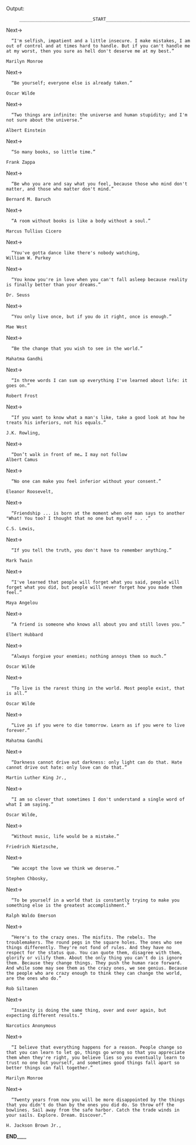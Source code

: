 
 Output:
 

         ____________________________START________________________________
Next->

      “I'm selfish, impatient and a little insecure. I make mistakes, I am out of control and at times hard to handle. But if you can't handle me at my worst, then you sure as hell don't deserve me at my best.”
   
    Marilyn Monroe
  
Next->

      “Be yourself; everyone else is already taken.”
   
    Oscar Wilde
  
Next->

      “Two things are infinite: the universe and human stupidity; and I'm not sure about the universe.”
   
    Albert Einstein
  
Next->

      “So many books, so little time.”
   
    Frank Zappa
  
Next->

      “Be who you are and say what you feel, because those who mind don't matter, and those who matter don't mind.”
   
    Bernard M. Baruch
  
Next->

      “A room without books is like a body without a soul.”
   
    Marcus Tullius Cicero
  
Next->

      “You've gotta dance like there's nobody watching, 
    William W. Purkey
  
Next->

      “You know you're in love when you can't fall asleep because reality is finally better than your dreams.”
   
    Dr. Seuss
  
Next->

      “You only live once, but if you do it right, once is enough.”
   
    Mae West
  
Next->

      “Be the change that you wish to see in the world.”
   
    Mahatma Gandhi
  
Next->

      “In three words I can sum up everything I've learned about life: it goes on.”
   
    Robert Frost
  
Next->

      “If you want to know what a man's like, take a good look at how he treats his inferiors, not his equals.”
   
    J.K. Rowling,
  
Next->

      “Don’t walk in front of me… I may not follow 
    Albert Camus
  
Next->

      “No one can make you feel inferior without your consent.”
   
    Eleanor Roosevelt,
  
Next->

      “Friendship ... is born at the moment when one man says to another "What! You too? I thought that no one but myself . . .”
   
    C.S. Lewis,
  
Next->

      “If you tell the truth, you don't have to remember anything.”
   
    Mark Twain
  
Next->

      “I've learned that people will forget what you said, people will forget what you did, but people will never forget how you made them feel.”
   
    Maya Angelou
  
Next->

      “A friend is someone who knows all about you and still loves you.”
   
    Elbert Hubbard
  
Next->

      “Always forgive your enemies; nothing annoys them so much.”
   
    Oscar Wilde
  
Next->

      “To live is the rarest thing in the world. Most people exist, that is all.”
   
    Oscar Wilde
  
Next->

      “Live as if you were to die tomorrow. Learn as if you were to live forever.”
   
    Mahatma Gandhi
  
Next->

      “Darkness cannot drive out darkness: only light can do that. Hate cannot drive out hate: only love can do that.”
   
    Martin Luther King Jr.,
  
Next->

      “I am so clever that sometimes I don't understand a single word of what I am saying.”
   
    Oscar Wilde,
  
Next->

      “Without music, life would be a mistake.”
   
    Friedrich Nietzsche,
  
Next->

      “We accept the love we think we deserve.”
   
    Stephen Chbosky,
  
Next->

      “To be yourself in a world that is constantly trying to make you something else is the greatest accomplishment.”
   
    Ralph Waldo Emerson
  
Next->

      “Here's to the crazy ones. The misfits. The rebels. The troublemakers. The round pegs in the square holes. The ones who see things differently. They're not fond of rules. And they have no respect for the status quo. You can quote them, disagree with them, glorify or vilify them. About the only thing you can't do is ignore them. Because they change things. They push the human race forward. And while some may see them as the crazy ones, we see genius. Because the people who are crazy enough to think they can change the world, are the ones who do.”
   
    Rob Siltanen
  
Next->

      “Insanity is doing the same thing, over and over again, but expecting different results.”
   
    Narcotics Anonymous
  
Next->

      “I believe that everything happens for a reason. People change so that you can learn to let go, things go wrong so that you appreciate them when they're right, you believe lies so you eventually learn to trust no one but yourself, and sometimes good things fall apart so better things can fall together.”
   
    Marilyn Monroe
  
Next->

      “Twenty years from now you will be more disappointed by the things that you didn't do than by the ones you did do. So throw off the bowlines. Sail away from the safe harbor. Catch the trade winds in your sails. Explore. Dream. Discover.”
   
    H. Jackson Brown Jr.,
  ____________________________END________________________________
     
 